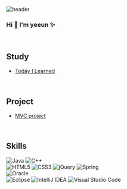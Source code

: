 <!-- https://github.com/kyechan99/capsule-render#desc -->

![header](https://capsule-render.vercel.app/api?type=waving&color=6a0dad&height=300&section=header&text=Ye-eun👋&fontSize=60&fontColor=ffffff)

### Hi 👋  I'm yeeun ✨

<br/>

## Study
<ul>
  <li><a href="https://github.com/yeen28/TIL">Today I Learned</a></li>
</ul>

<br/>

## Project
<ul>
  <li><a href="https://github.com/yeen28/moooo/tree/master/moooo_spring/src">MVC project</a></li>
</ul>

<br/>

## Skills
![Java](https://img.shields.io/badge/java-%23ED8B00.svg?style=for-the-badge&logo=java&logoColor=white)
![C++](https://img.shields.io/badge/c++-%2300599C.svg?style=for-the-badge&logo=c%2B%2B&logoColor=white)
<br/>
![HTML5](https://img.shields.io/badge/html5-%23E34F26.svg?style=for-the-badge&logo=html5&logoColor=white)
![CSS3](https://img.shields.io/badge/css3-%231572B6.svg?style=for-the-badge&logo=css3&logoColor=white)
![jQuery](https://img.shields.io/badge/jquery-%230769AD.svg?style=for-the-badge&logo=jquery&logoColor=white)
![Spring](https://img.shields.io/badge/spring-%236DB33F.svg?style=for-the-badge&logo=spring&logoColor=white)
<br/>
![Oracle](https://img.shields.io/badge/Oracle-F80000?style=for-the-badge&logo=oracle&logoColor=white)
<br/>
![Eclipse](https://img.shields.io/badge/Eclipse-FE7A16.svg?style=for-the-badge&logo=Eclipse&logoColor=white)
![IntelliJ IDEA](https://img.shields.io/badge/IntelliJIDEA-000000.svg?style=for-the-badge&logo=intellij-idea&logoColor=white)
![Visual Studio Code](https://img.shields.io/badge/Visual%20Studio%20Code-0078d7.svg?style=for-the-badge&logo=visual-studio-code&logoColor=white)

<!-- ![Top Langs](https://github-readme-stats.vercel.app/api/top-langs/?username=yeen28&layout=Demo&theme=dark) -->
<!-- https://github.com/Ileriayo/markdown-badges -->

<br/>

<!-- https://github.com/mazassumnida/mazassumnida -->
<!-- [![Solved.ac 프로필](http://mazassumnida.wtf/api/generate_badge?boj=cbcom)](https://solved.ac/cbcom) -->
<!-- [![Solved.ac 프로필](http://mazassumnida.wtf/api/mini/generate_badge?boj=cbcom)](https://solved.ac/cbcom) -->

<!--
**yeen28/yeen28** is a ✨ _special_ ✨ repository because its `README.md` (this file) appears on your GitHub profile.

Here are some ideas to get you started:

- 🔭 I’m currently working on ...
- 🌱 I’m currently learning ...
- 👯 I’m looking to collaborate on ...
- 🤔 I’m looking for help with ...
- 💬 Ask me about ...
- 📫 How to reach me: ...
- 😄 Pronouns: ...
- ⚡ Fun fact: ...
-->
